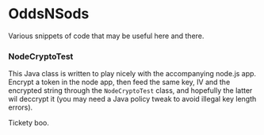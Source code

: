 OddsNSods
=========

Various snippets of code that may be useful here and there.

### NodeCryptoTest
This Java class is written to play nicely with the accompanying node.js app. Encrypt a token in the node app, then feed the same key, IV and the encrypted string through the `NodeCryptoTest` class, and hopefully the latter wil deccrypt it (you may need a Java policy tweak to avoid illegal key length errors).

Tickety boo.
